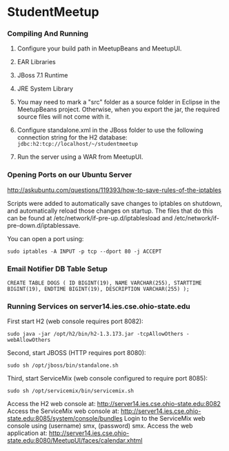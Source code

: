 StudentMeetup
=============

### Compiling And Running
1. Configure your build path in MeetupBeans and MeetupUI.
  1. EAR Libraries
  2. JBoss 7.1 Runtime
  3. JRE System Library

2. You may need to mark a "src" folder as a source folder in Eclipse in the MeetupBeans project. Otherwise, when you export the jar, the required source files will not come with it.
3. Configure standalone.xml in the JBoss folder to use the following connection string for the H2 database: ```jdbc:h2:tcp://localhost/~/studentmeetup```
4. Run the server using a WAR from MeetupUI.

### Opening Ports on our Ubuntu Server
http://askubuntu.com/questions/119393/how-to-save-rules-of-the-iptables

Scripts were added to automatically save changes to iptables on shutdown, and automatically reload those changes on startup. The files that do this can be found at /etc/network/if-pre-up.d/iptablesload and /etc/network/if-pre-down.d/iptablessave.

You can open a port using:
```
sudo iptables -A INPUT -p tcp --dport 80 -j ACCEPT
```
### Email Notifier DB Table Setup
```
CREATE TABLE DOGS ( ID BIGINT(19), NAME VARCHAR(255), STARTTIME BIGINT(19), ENDTIME BIGINT(19), DESCRIPTION VARCHAR(255) );
```

### Running Services on server14.ies.cse.ohio-state.edu
First start H2 (web console requires port 8082):
```
sudo java -jar /opt/h2/bin/h2-1.3.173.jar -tcpAllowOthers -webAllowOthers
```

Second, start JBOSS (HTTP requires port 8080):
```
sudo sh /opt/jboss/bin/standalone.sh
```

Third, start ServiceMix (web console configured to require port 8085):
```
sudo sh /opt/servicemix/bin/servicemix.sh
```

Access the H2 web console at: http://server14.ies.cse.ohio-state.edu:8082
Access the ServiceMix web console at: http://server14.ies.cse.ohio-state.edu:8085/system/console/bundles
Login to the ServiceMix web console using (username) smx, (password) smx.
Access the web application at: http://server14.ies.cse.ohio-state.edu:8080/MeetupUI/faces/calendar.xhtml

